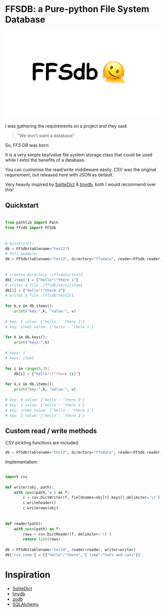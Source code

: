 # FFSDB: a Pure-python File System Database

![logo.png](logo.png)

I was gathering the requirements on a project and they said:

> "We don't want a database" 

So, _FFS DB_ was born:

It is a very simple key/value file system storage class that could be used while I extol the benefits of a database.

You can customise the read/write middleware easily. CSV was the original requirement, but released here with JSON as default.

Very heavily inspired by [SqliteDict](https://github.com/RaRe-Technologies/sqlitedict) & [tinydb](https://tinydb.readthedocs.io/en/latest/), both I would recommend over this!




## Quickstart

```python

from pathlib import Path
from ffsdb import FFSdb


# quickstart:
db = FFSdb(tablename="test2")
# full example:
db = FFSdb(tablename="test2", directory="ffsdata", reader=FFSdb.reader_json, writer=FFSdb.writer_json)


# creates directory ./ffsdata/test2
db['item1'] = {"hello":"there 1"}
# writes a file ./ffsdb/test2/item1
db[1] = {"hello":"there 2"}
# writes a file ./ffsdb/test2/1

for k,v in db.items():
    print("key:",k, "value:", v)

# key: 1 value: {'hello': 'there 2'}
# key: item1 value: {'hello': 'there 1'}

for k in db.keys():
    print("keys:",k)

# keys: 1
# keys: item1

for i in range(0,3):
    db[i] = {"hello":f"there {i}"}

for k,v in db.items():
    print("key:",k, "value:", v)

# key: 0 value: {'hello': 'there 0'}
# key: 1 value: {'hello': 'there 1'}
# key: item1 value: {'hello': 'there 1'}
# key: 2 value: {'hello': 'there 2'}

```

## Custom read / write methods

CSV pickling functions are included:


```py
db = FFSdb(tablename="test2", directory="ffsdata", reader=FFSdb.reader_csv, writer=FFSdb.writer_csv)
```


Implementation:

```py

import csv

def writer(obj, path):
    with open(path,'w') as f:
        c = csv.DictWriter(f, fieldnames=obj[0].keys(),delimiter='\t')
        c.writeheader()
        c.writerows(obj)
        

def reader(path):
    with open(path) as f:
        rows = csv.DictReader(f, delimiter='\t')
        return list(rows)

db = FFSdb(tablename="test4", reader=reader, writer=writer)
db['csv_item'] = [{"hello":"there","I like":"hats and cats"}]

```

# Inspiration

- [SqliteDict](https://github.com/RaRe-Technologies/sqlitedict)
- [tinydb](https://tinydb.readthedocs.io/en/latest/)
- [zodb](https://zodb.org/en/latest/)
- [SQLAlchemy](https://www.sqlalchemy.org/)



